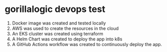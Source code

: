 # gorillalogic devops test

1. Docker image was created and tested locally
2. AWS was used to create the resources in the cloud
3. An EKS cluster was created using terraform
4. A Helm Chart was created to deploy the app into k8s
5. A GitHub Actions workflow was created to continuously deploy the app.
